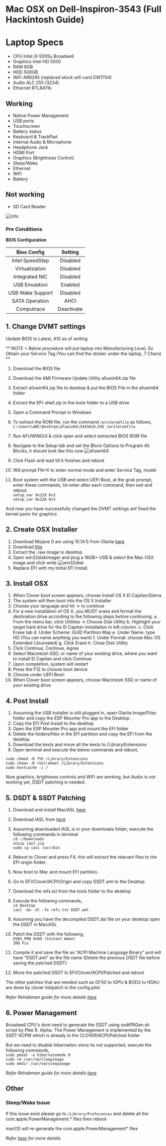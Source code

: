 # Mac OSX on Dell-Inspiron-3543 (Full Hackintosh Guide)


# Laptop Specs

- CPU Intel i3-5005u Broadwell 
- Graphics Intel HD 5500
- RAM 8GB
- HDD 500GB
- WiFi AR9285 (replaced stock wifi card DW1704)
- Audio ALC 255 (3234)
- Ethernet RTL8411b

## Working

- Native Power Management
- USB ports
- Touchscreen
- Battery status
- Keyboard & TrackPad
- Internal Audio & Microphone
- Headphone Jack
- HDMI Port
- Graphics (Brightness Control)
- Sleep/Wake
- Ethernet
- WiFi
- Battery


## Not working

- SD Card Reader

![info](https://user-images.githubusercontent.com/22576836/52132699-bc0c8400-2665-11e9-9161-e020b3253017.png)


### Pre Conditions 

**BIOS Configuration**

Bios Config | Setting 
:---:| :---:
Intel SpeedStep | Disabled
Virtualization    | Disabled
Integrated NIC | Disabled
USB Emulation | Enabled
USB Wake Support | Disabled
SATA Operation | AHCI
Computrace | Deactivate


## 1. Change DVMT settings

Update BIOS to Latest, A10 as of writing

** NOTE = Below procedure will put laptop into Manufacturing Level, So Obtain your Service Tag (You can find the sticker under the laptop, 7 Chars) **
1. Download the BIOS file
2. Download the AMI Firmware Update Utility afuwin64.zip file
3. Extract afuwin64.zip file to desktop & put the BIOS File in the afuwin64 folder
4. Extract the EFI-shell.zip in the tools folder to a USB drive
5. Open a Command Prompt in Windows
6. To extract the ROM file, run the command `/writeromfile` as follows,  
`C:\Users\ABC\Desktop\afuwin64\3443A10.EXE /writeromfile`

7. Run AFUWINGUI & click open and select extracted BIOS ROM file
8. Navigate to the Setup tab and set the Block Options to Program All Blocks, it should look like this now
![afuwin64](https://user-images.githubusercontent.com/22576836/52126441-6203c280-2655-11e9-847a-f20b0a97583d.png)

9. Click Flash and wait till it finishes and reboot
10. Will prompt FN+X to enter normal mode and enter Service Tag, model
11. Boot system with the USB and select UEFI Boot, at the grub prompt, enter these commands, hit enter after each command, then exit and reboot.  
`setup_var 0x229 0x3`  
`setup_var 0x22A 0x3`  

And now you have successfully changed the DVMT settings anf fixed the kernel panic for graphics



## 2. Create OSX Installer

1. Download Mojave (I am using 10.14.1) from Olarila [here](https://olarila.com/forum/viewtopic.php?f=51&t=6743 "here")
2. Download [this](https://sourceforge.net/projects/win32diskimager/ "this")
3. Extract the .raw image to desktop 
4. Open win32diskimager and plug a 16GB+ USB & select the Mac OSX image and click write
![win32disk](https://user-images.githubusercontent.com/22576836/52126435-5ca67800-2655-11e9-8c0d-66879abaadba.png)
5. Replace EFI with my Initial EFI Install.


## 3. Install OSX

1. When Clover boot screen appears, choose Install OS X El Capitan/Sierra
2. The system will then boot into the OS X Installer
3. Choose your language and hit -> to continue
4. For a new installation of OS X, you MUST erase and format the destination drive according to the following steps before continuing. 
	a. From the menu bar, click Utilities -> Choose Disk Utility
	b. Highlight your target hard drive for the El Capitan installation in left column.
	 c. Click Erase tab
	 d. Under Scheme: GUID Partition Map
	 e. Under Name: type HD (You can name anything you want)
	 f. Under Format: choose Mac OS Extended (Journaled)
	 g. Click Erase
	 h. Close Disk Utility  
5. Click Continue, Continue, Agree
6. Select Macintosh SSD, or name of your existing drive, where you want to install El Capitan and click Continue
7. Upon completion, system will restart
8. Press the F12 to choose boot device
9. Choose  under UEFI Boot:
10. When Clover boot screen appears, choose Macintosh SSD or name of your existing drive


## 4. Post Install

1. Assuming the USB installer is still plugged in, open Olarila Image/Files folder and copy the ESP Mounter Pro app to the Desktop .
2. Copy the EFI Post Install to the desktop
3. Open the ESP Mounter Pro app and mount the EFI folder
4. Delete the folders/files in the EFI partition and copy the EFI from the desktop 
5. Download the kexts and move all the kexts to /Library/Extensions
6. Open terminal and execute the below commands and reboot,

`sudo chmod -R 755 /Library/Extensions`  
`sudo chown -R root:wheel /Library/Extensions`  
`sudo kextcache -i /`  

Now graphics, brightness controls and WiFi are working, but Audio is not working yet, DSDT patching is needed.


## 5. DSDT & SSDT Patching

1. Download and install MaciASL [here](https://bitbucket.org/RehabMan/os-x-maciasl-patchmatic/downloads/ "here")
2. Download iASL from [here](https://bitbucket.org/RehabMan/acpica/downloads/ "here")
3. Assuming downloaded iASL is in your downloads folder, execute the following commands in terminal  
`cd ~/Downloads`  
`unzip iasl.zip`  
`sudo cp iasl /usr/bin`  

4. Reboot to Clover and press F4, this will extract the relevant files to the EFI origin folder.
5. Now boot to Mac and mount EFI partition.
6. Go to EFI/Clover/ACPI/Origin and copy DSDT.aml to the Desktop
7. Download the refs.txt from the tools folder to the desktop
8. Execute the following commands,  
`cd Desktop`  
`iasl -da -dl -fe refs.txt DSDT.aml`  

9. Assuming you have the decompiled DSDT.dsl file on your desktop open the DSDT in MaciASL
10. Patch the DSDT with the following,  
`USB3_PRW 0x6D (Instant Wake)`  
`IRQ Fix`  
11. Compile it and save the file as "ACPI Machine Language Binary" and will have "DSDT.aml" as the file name (Delete the previous DSDT file before saving the patched DSDT)
12. Move the patched DSDT to EFI/Clover/ACPI/Patched and reboot

The other patches that are needed such as GFX0 to IGPU & BOD3 to HDAU are done by clover hotpatch in the config.plist

*Refer Rehabman guide for more details [here](https://www.tonymacx86.com/threads/guide-patching-laptop-dsdt-ssdts.152573/ "here")*


## 6. Power Management 

Broadwell CPU's dont need to generate the SSDT using ssdtPRGen.sh script by Pike R. Alpha.
The Power Management is implemented by the SSDT-XCPM which is already in the CLOVER/ACPI/Patched folder

But we need to disable hibernation since its not supported, execute the following commands,  
`sudo pmset -a hibernatemode 0`  
`sudo rm /var/vm/sleepimage`  
`sudo mkdir /var/vm/sleepimage`  

*Refer Rehabman guide for more details [here](https://www.tonymacx86.com/threads/guide-native-power-management-for-laptops.175801/ "here")*


##  Other

### Sleep/Wake Issue
If this issue exist please go to `/Library/Preferences` and delete all the com.apple.PowerManagement.* files then reboot

macOS will re-generate the com.apple.PowerManagement* files

*Refer [here](https://www.tonymacx86.com/threads/solved-sleep-shutdown.260947/post-1814160 "here") for more details*

